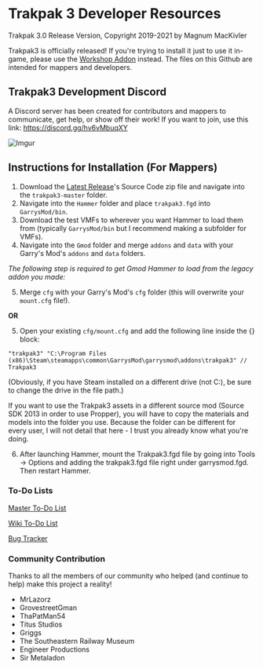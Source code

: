 # Trakpak 3 Developer Resources

Trakpak 3.0 Release Version, Copyright 2019-2021 by Magnum MacKivler

Trakpak3 is officially released! If you're trying to install it just to use it in-game, please use the [Workshop Addon](https://steamcommunity.com/sharedfiles/filedetails/?id=2379202601) instead. The files on this Github are intended for mappers and developers.

## Trakpak3 Development Discord

A Discord server has been created for contributors and mappers to communicate, get help, or show off their work! If you want to join, use this link:
https://discord.gg/hv6vMbuqXY

![Imgur](https://i.imgur.com/4HSuL5K.png)

## Instructions for Installation (For Mappers)

1. Download the [Latest Release](https://github.com/MagnumMacKivler/trakpak3/releases)'s Source Code zip file and navigate into the `trakpak3-master` folder.
2. Navigate into the `Hammer` folder and place `trakpak3.fgd` into `GarrysMod/bin`.
3. Download the test VMFs to wherever you want Hammer to load them from (typically `GarrysMod/bin` but I recommend making a subfolder for VMFs).
4. Navigate into the `Gmod` folder and merge `addons` and `data` with your Garry's Mod's `addons` and `data` folders.

*The following step is required to get Gmod Hammer to load from the legacy addon you made:*

5. Merge `cfg` with your Garry's Mod's `cfg` folder (this will overwrite your `mount.cfg` file!).

**OR**

5. Open your existing `cfg/mount.cfg` and add the following line inside the {} block:

`"trakpak3"	"C:\Program Files (x86)\Steam\steamapps\common\GarrysMod\garrysmod\addons\trakpak3" // Trakpak3`

(Obviously, if you have Steam installed on a different drive (not C:\), be sure to change the drive in the file path.)

If you want to use the Trakpak3 assets in a different source mod (Source SDK 2013 in order to use Propper), you will have to copy the materials and models into the folder you use. Because the folder can be different for every user, I will not detail that here - I trust you already know what you're doing.

6. After launching Hammer, mount the Trakpak3.fgd file by going into Tools -> Options and adding the trakpak3.fgd file right under garrysmod.fgd. Then restart Hammer. 

### To-Do Lists

[Master To-Do List](https://github.com/MagnumMacKivler/trakpak3/projects/1)

[Wiki To-Do List](https://github.com/MagnumMacKivler/trakpak3/projects/2)

[Bug Tracker](https://github.com/MagnumMacKivler/trakpak3/projects/3)

### Community Contribution

Thanks to all the members of our community who helped (and continue to help) make this project a reality!

* MrLazorz
* GrovestreetGman
* ThaPatMan54
* Titus Studios
* Griggs
* The Southeastern Railway Museum
* Engineer Productions
* Sir Metaladon
